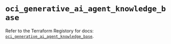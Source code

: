 # `oci_generative_ai_agent_knowledge_base`

Refer to the Terraform Registory for docs: [`oci_generative_ai_agent_knowledge_base`](https://registry.terraform.io/providers/oracle/oci/6.18.0/docs/resources/generative_ai_agent_knowledge_base).
